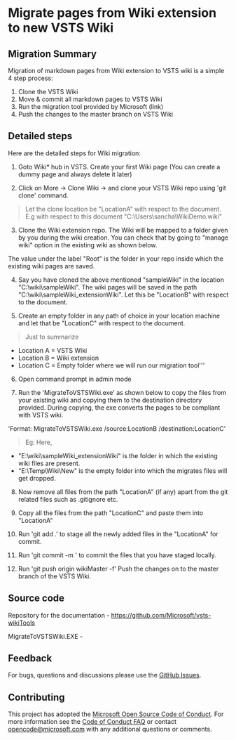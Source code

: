 # Migrate pages from Wiki extension to new VSTS Wiki

## Migration Summary
Migration of markdown pages from Wiki extension to VSTS wiki is a simple 4 step process:
1.	Clone the VSTS Wiki 
2.	Move & commit all markdown pages to VSTS Wiki
3.	Run the migration tool provided by Microsoft (link)
4.	Push the changes to the master branch on VSTS Wiki

## Detailed steps
Here are the detailed steps for Wiki migration:

1.	Goto Wiki* hub in VSTS.  Create your first Wiki page (You can create a dummy page and always delete it later)
 
2.	Click on More -> Clone Wiki -> and clone your VSTS Wiki repo using 'git clone' command.

> Let the clone location be "LocationA" with respect to the document. E.g with respect to this document "C:\Users\sancha\WikiDemo.wiki"
 
3.	Clone the Wiki extension repo. The Wiki will be mapped to a folder given by you during the wiki creation. You can check that by going to "manage wiki" option in the existing wiki as shown below.
 
The value under the label "Root" is the folder in your repo inside which the existing wiki pages are saved.

4.	Say you have cloned the above mentioned "sampleWiki" in the location "C:\wiki\sampleWiki". The wiki pages will be saved in the path "C:\wiki\sampleWiki\_extensionWiki". Let this be "LocationB" with respect to the document.
 
5.	Create an empty folder in any path of choice in your location machine and let that be "LocationC" with respect to the document.
 
> Just to summarize 
- Location A = VSTS Wiki 
- Location B = Wiki extension 
- Location C = Empty folder where we will run our migration tool'''

6.	Open command prompt in admin mode

7.	Run the 'MigrateToVSTSWiki.exe' as shown below to copy the files from your existing wiki and copying them to the destination directory provided. During copying, the exe converts the pages to be compliant with VSTS wiki.
 

'Format: MigrateToVSTSWiki.exe /source:LocationB /destination:LocationC'
> Eg: Here,
- "E:\wiki\sampleWiki\_extensionWiki" is the folder in which the existing wiki files are present.
-	"E:\Temp\Wiki\New" is the empty folder into which the migrates files will get dropped.
 

8. Now remove all files from the path "LocationA" (if any) apart from the git related files such as .gitignore etc.

9. Copy all the files from the path "LocationC" and paste them into "LocationA"
 
10.	Run 'git add .' to stage all the newly added files in the  "LocationA" for commit.
  
11.	Run 'git commit -m <commit message>' to commit the files that you have staged locally.
  
12.	Run 'git push origin wikiMaster -f' Push the changes on to the master branch of the VSTS Wiki.

## Source code
Repository for the documentation - https://github.com/Microsoft/vsts-wikiTools

MigrateToVSTSWiki.EXE - <Update the path here>

## Feedback
For bugs, questions and discussions please use the [GitHub Issues](https://github.com/Microsoft/vsts-wikiTools/issues).


## Contributing
This project has adopted the [Microsoft Open Source Code of Conduct](https://opensource.microsoft.com/codeofconduct/). For more information see the [Code of Conduct FAQ](https://opensource.microsoft.com/codeofconduct/faq/) or contact [opencode@microsoft.com](mailto:opencode@microsoft.com) with any additional questions or comments.
